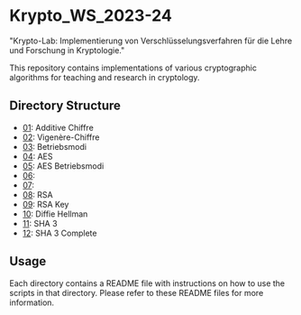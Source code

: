 # Krypto_WS_2023-24

"Krypto-Lab: Implementierung von Verschlüsselungsverfahren für die Lehre und Forschung in Kryptologie."

This repository contains implementations of various cryptographic algorithms for teaching and research in cryptology.

## Directory Structure

- [01](./01/README.md): Additive Chiffre
- [02](./02/README.md): Vigenère-Chiffre
- [03](./03/README.md): Betriebsmodi
- [04](./04/README.md): AES
- [05](./05/README.md): AES Betriebsmodi
- [06](./06/README.md): 
- [07](./07/README.md):
- [08](./08/README.md): RSA
- [09](./09/README.md): RSA Key
- [10](./10/README.md): Diffie Hellman
- [11](./11/README.md): SHA 3
- [12](./12/README.md): SHA 3 Complete

## Usage

Each directory contains a README file with instructions on how to use the scripts in that directory. Please refer to these README files for more information.
